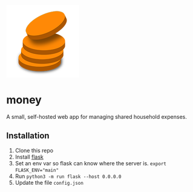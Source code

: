 ![logo](https://raw.githubusercontent.com/adelhult/money/master/static/logo/alternative192.png)
# money
A small, self-hosted web app for managing shared household expenses.

## Installation

1. Clone this repo
2. Install [flask](https://pypi.org/project/Flask/)
3. Set an env var so flask can know where the server is. `export FLASK_ENV="main"`
4. Run `python3 -m run flask --host 0.0.0.0`
5. Update the file `config.json`
